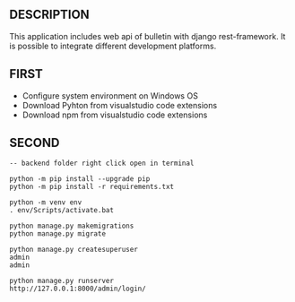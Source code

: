 ## DESCRIPTION

This application includes web api of bulletin with django rest-framework. It is possible to integrate different development platforms.

## FIRST

* Configure system environment on Windows OS
* Download Pyhton from visualstudio code extensions
* Download npm from visualstudio code extensions

## SECOND

```
-- backend folder right click open in terminal

python -m pip install --upgrade pip
python -m pip install -r requirements.txt

python -m venv env
. env/Scripts/activate.bat

python manage.py makemigrations
python manage.py migrate

python manage.py createsuperuser
admin
admin

python manage.py runserver
http://127.0.0.1:8000/admin/login/


```
